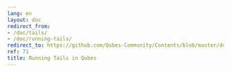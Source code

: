 ```yaml
---
lang: en
layout: doc
redirect_from:
- /doc/tails/
- /doc/running-tails/
redirect_to: https://github.com/Qubes-Community/Contents/blob/master/docs/privacy/tails.md
ref: 71
title: Running Tails in Qubes
---
```

